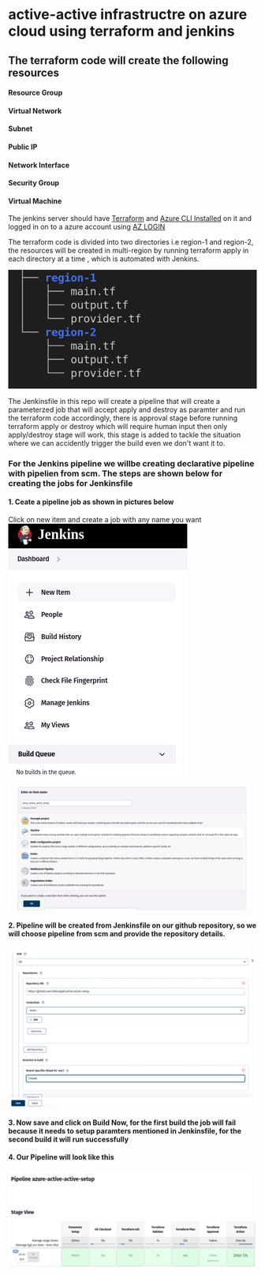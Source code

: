 
# active-active infrastructre on azure cloud using terraform and jenkins

## The terraform code will create the following resources
#### Resource Group
#### Virtual Network
#### Subnet
#### Public IP
#### Network Interface
#### Security Group
#### Virtual Machine


The jenkins server should have [Terraform](https://developer.hashicorp.com/terraform/tutorials/aws-get-started/install-cli) and [Azure CLI Installed](https://learn.microsoft.com/en-us/cli/azure/install-azure-cli) on it and logged in on to a azure account using [AZ LOGIN](https://learn.microsoft.com/en-us/cli/azure/authenticate-azure-cli)


The terraform code is divided into two directories i.e region-1 and region-2, the resources will be created in multi-region by running terraform apply in each directory at a time , which is automated with Jenkins.

![](/images/dir_structure.png)

The Jenkinsfile in this repo will create a pipeline that will create a parameterzed job that will accept apply and destroy as paramter and run the terraform code accordingly, there is approval stage before running terraform apply or destroy which will require human input then only apply/destroy stage will work, this stage is added to tackle the situation where we can accidently trigger the build even we don't want it to.
### For the Jenkins pipeline we willbe creating declarative pipeline with pipelien from scm. The steps are shown below for creating the jobs for Jenkinsfile

#### 1. Ceate a pipeline job as shown in pictures below
Click on new item and create a job with any name you want
![](/images/job_creation.png)
![](/images/pipeline_job.png)

#### 2. Pipeline will be created from Jenkinsfile on our github repository, so we will choose pipeline from scm and provide the repository details.
![](/images/pipelinefromscm.png)

#### 3. Now save and click on Build Now, for the first build the job will fail because it needs to setup paramters mentioned in Jenkinsfile, for the second build it will run successfully

#### 4. Our Pipeline will look like this
![](/images/pipeline.webp)


